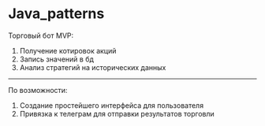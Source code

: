 # Java_patterns
Торговый бот 
MVP:
1) Получение котировок акций
2) Запись значений в бд
3) Анализ стратегий на исторических данных
---------------------------------------------------
По возможности:
1) Создание простейшего интерфейса для пользователя
2) Привязка к телеграм для отправки результатов торговли
